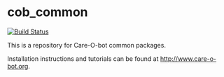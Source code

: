 cob_common
==========
[![Build Status](https://travis-ci.org/ipa320/cob_common.svg?branch=kinetic_dev)](https://travis-ci.org/ipa320/cob_common)

This is a repository for Care-O-bot common packages.


Installation instructions and tutorials can be found at http://www.care-o-bot.org.
